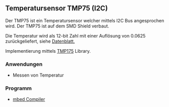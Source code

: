 ##  Temperatursensor TMP75 (I2C)

Der TMP75 ist ein Temperatursensor welcher mittels I2C Bus angesprochen wird. Der TMP75 ist auf dem SMD Shield verbaut.

Die Temperatur wird als 12-bit Zahl mit einer Auflösung von 0.0625 zurückgeliefert, siehe [Datenblatt.](http://focus.ti.com/lit/ds/symlink/tmp175.pdf)

Implementierung mittels [TMP175]() Library.

### Anwendungen 

*   Messen von Temperatur

### Programm

* [mbed Compiler](https://developer.mbed.org/compiler/#import:/teams/smdiotkit1ch/code/TMP75/)
